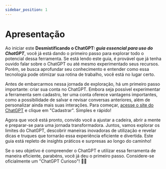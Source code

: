 ```yaml
---
sidebar_position: 1
---
```

# Apresentação
Ao iniciar este <b>Desmistificando o ChatGPT: <i>guia essencial para uso do ChatGPT</i></b>, você já está dando o primeiro passo para explorar todo o potencial dessa ferramenta. Se está lendo este guia, é provável que já tenha ouvido falar sobre o ChatGPT ou até mesmo experimentado seus recursos. Porém, se busca aprofundar seu conhecimento e entender como essa tecnologia pode otimizar sua rotina de trabalho, você está no lugar certo.

Antes de embarcarmos nessa jornada de exploração, há um primeiro passo importante: criar sua conta no ChatGPT. Embora seja possível experimentar a ferramenta sem cadastro, ter uma conta oferece vantagens importantes, como a possibilidade de salvar e revisar conversas anteriores, além de personalizar ainda mais suas interações. Para começar, [acesse o site do ChatGPT](https://chatgpt.com/) e clique em "Cadastrar". Simples e rápido!

Agora que você está pronto, convido você a ajustar a cadeira, abrir a mente e preparar-se para uma jornada transformadora. Juntos, vamos explorar os limites do ChatGPT, descobrir maneiras inovadoras de utilização e revelar dicas e truques que tornarão essa experiência eficiente e divertida. Este guia está repleto de insights práticos e surpresas ao longo do caminho!

Se o seu objetivo é compreender o ChatGPT e utilizar essa ferramenta de maneira eficiente, parabéns, você já deu o primeiro passo. Considere-se oficialmente um "ChatGPT Curioso"! 🥳🚀


